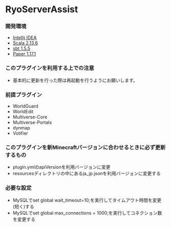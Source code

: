 # RyoServerAssist

### 開発環境

- [Intellij IDEA](https://www.jetbrains.com/ja-jp/idea/)
- [Scala 2.13.6](https://www.scala-lang.org/download/2.13.6.html)
- [sbt 1.5.5](https://www.scala-sbt.org/1.x/docs/Setup.html)
- [Paper 1.17.1](https://papermc.io/downloads)

### このプラグインを利用する上での注意

- 基本的に更新を行った際は再起動を行うようにお願いします。

### 前提プラグイン

- WorldGuard
- WorldEdit
- Multiverse-Core
- Multiverse-Portals
- dynmap
- Votifier

### このプラグインを新Minecraftバージョンに合わせるときに必ず更新するもの

- plugin.ymlのapiVersionを利用バージョンに変更
- resourcesディレクトリの中にあるja_jp.jsonを利用バージョンに変更する

### 必要な設定

- MySQLでset global wait_timeout=10;を実行してタイムアウト時間を変更(短く)する
- MySQLでset global max_connections = 1000;を実行してコネクション数を変更する

